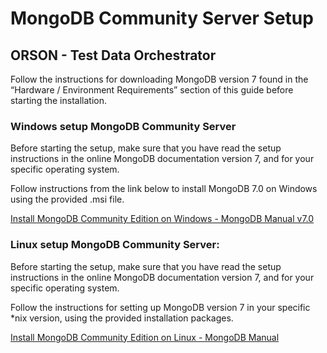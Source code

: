 # MongoDB Community Server Setup

## ORSON - Test Data Orchestrator

Follow the instructions for downloading MongoDB version 7 found in the “Hardware / Environment Requirements” section of this guide before starting the installation.

### &#x20;

### Windows setup MongoDB Community Server &#x20;

Before starting the setup, make sure that you have read the setup instructions in the online MongoDB documentation version 7, and for your specific operating system.

Follow instructions from the link below to install MongoDB 7.0 on Windows using the provided .msi file.

[Install MongoDB Community Edition on Windows - MongoDB Manual v7.0](https://www.mongodb.com/docs/v7.0/tutorial/install-mongodb-on-windows/)[  ](https://docs.mongodb.com/v3.4/tutorial/install-mongodb-on-windows/)&#x20;

### Linux setup MongoDB Community Server: &#x20;

Before starting the setup, make sure that you have read the setup instructions in the online MongoDB documentation version 7, and for your specific operating system.

Follow the instructions for setting up MongoDB version 7 in your specific \*nix version, using the provided installation packages.

[Install MongoDB Community Edition on Linux - MongoDB Manual](https://www.mongodb.com/docs/manual/administration/install-on-linux/#std-label-install-mdb-community-edition-linux)
